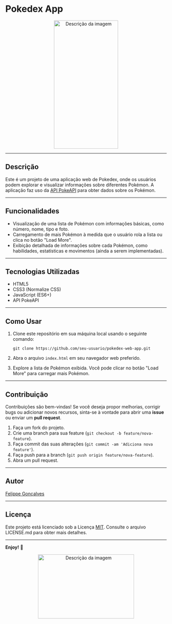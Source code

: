 # Pokedex App

<p align="center">
<img src="https://i.imgur.com/FSwh8i7.png" alt="Descrição da imagem" width="200" height="400">
</p>

---

## Descrição

Este é um projeto de uma aplicação web de Pokedex, onde os usuários podem explorar e visualizar informações sobre diferentes Pokémon. A aplicação faz uso da [API PokeAPI](https://pokeapi.co/) para obter dados sobre os Pokémon.

---

## Funcionalidades

- Visualização de uma lista de Pokémon com informações básicas, como número, nome, tipo e foto.
- Carregamento de mais Pokémon à medida que o usuário rola a lista ou clica no botão "Load More".
- Exibição detalhada de informações sobre cada Pokémon, como habilidades, estatísticas e movimentos (ainda a serem implementadas).

---

## Tecnologias Utilizadas

- HTML5
- CSS3 (Normalize CSS)
- JavaScript (ES6+)
- API PokeAPI

---

## Como Usar

1. Clone este repositório em sua máquina local usando o seguinte comando:

   ```
   git clone https://github.com/seu-usuario/pokedex-web-app.git
   ```

2. Abra o arquivo `index.html` em seu navegador web preferido.

3. Explore a lista de Pokémon exibida. Você pode clicar no botão "Load More" para carregar mais Pokémon.

---

## Contribuição

Contribuições são bem-vindas! Se você deseja propor melhorias, corrigir bugs ou adicionar novos recursos, sinta-se à vontade para abrir uma **issue** ou enviar um **pull request**.

1. Faça um fork do projeto.
2. Crie uma branch para sua feature (`git checkout -b feature/nova-feature`).
3. Faça commit das suas alterações (`git commit -am 'Adiciona nova feature'`).
4. Faça push para a branch (`git push origin feature/nova-feature`).
5. Abra um pull request.

---

## Autor

[Felippe Gonçalves](https://github.com/Snikrat)

---

## Licença

Este projeto está licenciado sob a Licença [MIT](https://opensource.org/licenses/MIT). Consulte o arquivo LICENSE.md para obter mais detalhes.

---

**Enjoy!** 🚀
<p align="center">
<img src="https://i.imgur.com/FSwh8i7.png" alt="Descrição da imagem" width="300" height="200">
</p>

